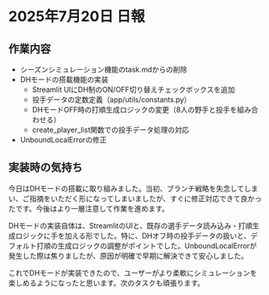 # 2025年7月20日 日報

## 作業内容
- シーズンシミュレーション機能のtask.mdからの削除
- DHモードの搭載機能の実装
    - Streamlit UIにDH制のON/OFF切り替えチェックボックスを追加
    - 投手データの定数定義（app/utils/constants.py）
    - DHモードOFF時の打順生成ロジックの変更（8人の野手と投手を組み合わせる）
    - create_player_list関数での投手データ処理の対応
- UnboundLocalErrorの修正

## 実装時の気持ち
今日はDHモードの搭載に取り組みました。当初、ブランチ戦略を失念してしまい、ご指摘をいただく形になってしまいましたが、すぐに修正対応できて良かったです。今後はより一層注意して作業を進めます。

DHモードの実装自体は、StreamlitのUIと、既存の選手データ読み込み・打順生成ロジックに手を加える形でした。特に、DHオフ時の投手データの扱いと、デフォルト打順の生成ロジックの調整がポイントでした。UnboundLocalErrorが発生した際は焦りましたが、原因が明確で早期に解決できて安心しました。

これでDHモードが実装できたので、ユーザーがより柔軟にシミュレーションを楽しめるようになったと思います。次のタスクも頑張ります。
